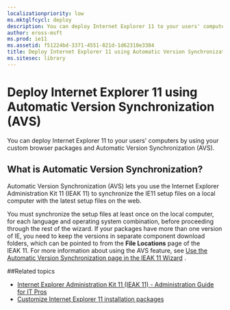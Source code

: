 ```yaml
---
localizationpriority: low
ms.mktglfcycl: deploy
description: You can deploy Internet Explorer 11 to your users' computers by using your custom browser packages and Automatic Version Synchronization (AVS).
author: eross-msft
ms.prod: ie11
ms.assetid: f51224bd-3371-4551-821d-1d62310e3384
title: Deploy Internet Explorer 11 using Automatic Version Synchronization (AVS) (Internet Explorer 11 for IT Pros)
ms.sitesec: library
---
```


# Deploy Internet Explorer 11 using Automatic Version Synchronization (AVS)
You can deploy Internet Explorer 11 to your users' computers by using your custom browser packages and Automatic Version Synchronization (AVS).

## What is Automatic Version Synchronization?
Automatic Version Synchronization (AVS) lets you use the Internet Explorer Administration Kit 11 (IEAK 11) to synchronize the IE11 setup files on a local computer with the latest setup files on the web.

You must synchronize the setup files at least once on the local computer, for each language and operating system combination, before proceeding through the rest of the wizard. If your packages have more than one version of IE, you need to keep the versions in separate component download folders, which can be pointed to from the **File Locations** page of the IEAK 11. For more information about using the AVS feature, see [Use the Automatic Version Synchronization page in the IEAK 11 Wizard](../ie11-ieak/auto-version-sync-ieak11-wizard.md)
.

##Related topics
- [Internet Explorer Administration Kit 11 (IEAK 11) - Administration Guide for IT Pros](../ie11-ieak/index.md)
- [Customize Internet Explorer 11 installation packages](customize-ie11-install-packages.md)


 

 



